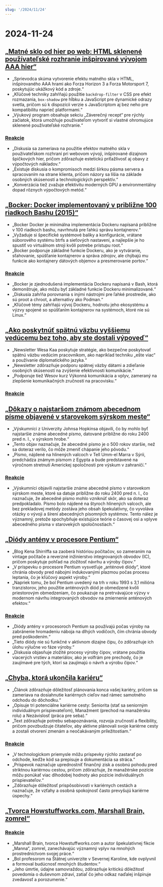 ```yaml
---
slug: '/2024/11/24'
---
```


# 2024-11-24

## [„Matné sklo od hier po web: HTML sklenené používateľské rozhranie inšpirované vývojom AAA hier“](https://www.tyleo.com/html-glass.html)

- „Sprievodca skúma vytvorenie efektu matného skla v HTML, inšpirovaného AAA hrami ako Forza Horizon 3 a Forza Motorsport 7, poskytujúc ukážkový kód a zdroje.“
- „Kľúčové techniky zahŕňajú použitie `backdrop-filter` v CSS pre efekt rozmazania, `box-shadow` pre hĺbku a JavaScript pre dynamické odrazy svetla, pričom sú k dispozícii verzie s JavaScriptom aj bez neho pre kompatibilitu naprieč platformami.“
- „Výukový program obsahuje sekciu „Záverečný recept“ pre rýchly začiatok, ktorá umožňuje používateľom vytvoriť si vlastné ohromujúce sklenené používateľské rozhranie.“

### [Reakcie](https://news.ycombinator.com/item?id=42225481)

- „Diskusia sa zameriava na použitie efektov matného skla v používateľskom rozhraní pri webovom vývoji, inšpirované dizajnom špičkových hier, pričom zdôrazňuje estetickú príťažlivosť aj obavy z výpočtových nákladov.“
- „Existuje diskusia o kompromisoch medzi šírkou pásma servera a spracovaním na strane klienta, pričom názory sa líšia na základe osobných skúseností a technologických perspektív.“
- „Konverzácia tiež zvažuje efektivitu moderných GPU a environmentálny dopad rôznych výpočtových metód.“

## [„Bocker: Docker implementovaný v približne 100 riadkoch Bashu (2015)“](https://github.com/p8952/bocker)

- „Bocker Docker je minimálna implementácia Dockeru napísaná približne v 100 riadkoch bashu, navrhnutá pre ľahkú správu kontajnerov.“
- „Vyžaduje si špecifické systémové balíky a konfigurácie, vrátane súborového systému btrfs a sieťových nastavení, a najlepšie je ho spustiť vo virtuálnom stroji kvôli potrebe prístupu root.“
- „Bocker podporuje základné funkcie Dockeru, ako je vytváranie, sťahovanie, spúšťanie kontajnerov a správa zdrojov, ale chýbajú mu funkcie ako kontajnery dátových objemov a presmerovanie portov.“

### [Reakcie](https://news.ycombinator.com/item?id=42224670)

- „Bocker je zjednodušená implementácia Dockeru napísaná v Bash, ktorá demonštruje, ako môžu byť základné funkcie Dockeru minimalizované.“
- „Diskusia zahŕňa porovnania s inými nástrojmi pre ľahké prostredie, ako sú proot a chroot, a alternatívy ako Podman.“
- „Kľúčové témy zahŕňajú vývoj Dockeru, hodnotu jeho ekosystému a výzvy spojené so spúšťaním kontajnerov na systémoch, ktoré nie sú Linux.“

## [„Ako poskytnúť spätnú väzbu vyššiemu vedúcemu bez toho, aby ste dostali výpoveď“](https://newsletter.weskao.com/p/how-to-give-a-senior-leader-feedback-without-getting-fired)

- „Newsletter Wesa Kaa poskytuje stratégie, ako bezpečne poskytovať spätnú väzbu vedúcim pracovníkom, ako napríklad techniku „ešte viac“ a používanie diplomatického jazyka.“
- „Newsletter zdôrazňuje podporu spätnej väzby dátami a zdieľanie osobných skúseností na zvýšenie efektívnosti komunikácie.“
- „Podporuje tiež Wesov kurz Výkonná komunikácia a vplyv, zameraný na zlepšenie komunikačných zručností na pracovisku.“

### [Reakcie](https://news.ycombinator.com/item?id=42223099)

## [„Dôkazy o najstaršom známom abecednom písme objavené v starovekom sýrskom meste“](https://hub.jhu.edu/2024/11/21/ancient-alphabet-discovered-syria/)

- „Výskumníci z Univerzity Johnsa Hopkinsa objavili, čo by mohlo byť najstaršie známe abecedné písmo, datované približne do roku 2400 pred n. l., v sýrskom hrobe.“
- „Tento objav naznačuje, že abecedné písmo je o 500 rokov staršie, než sa doteraz verilo, čo môže zmeniť chápanie jeho pôvodu.“
- „Písmo, nájdené na hlinených valcoch v Tell Umm-el Marra v Sýrii, predchádza známym písmom z Egypta a bude predstavené na výročnom stretnutí Americkej spoločnosti pre výskum v zahraničí.“

### [Reakcie](https://news.ycombinator.com/item?id=42224330)

- „Výskumníci objavili najstaršie známe abecedné písmo v starovekom sýrskom meste, ktoré sa datuje približne do roku 2400 pred n. l., čo naznačuje, že abecedné písmo mohlo vzniknúť skôr, ako sa doteraz predpokladalo. Písmo bolo nájdené na štyroch hlinených valcoch, ale bez prekladovej metódy zostáva jeho obsah špekulatívny, čo vyvoláva otázky o vývoji a šírení abecedných písomných systémov. Tento nález je významný, pretože spochybňuje existujúce teórie o časovej osi a vplyve abecedného písma v starovekých spoločnostiach.“

## [„Diódy antény v procesore Pentium“](http://www.righto.com/2024/11/antenna-diodes-in-pentium-processor.html)

- „Blog Kena Shirriffa sa zaoberá históriou počítačov, so zameraním na vintage počítače a reverzné inžinierstvo integrovaných obvodov (IC), pričom poskytuje pohľad na zložitosť návrhu a výroby čipov.“
- „V príspevku o procesore Pentium vysvetľuje „anténové diódy“, ktoré chránia obvody pred nábojmi indukovanými plazmou počas procesu leptania, čo je kľúčový aspekt výroby.“
- „Napriek tomu, že bol Pentium uvedený na trh v roku 1993 s 3,1 milióna tranzistorov, jeho použitie anténových diód je obmedzené kvôli priestorovým obmedzeniam, čo poukazuje na pretrvávajúce výzvy v modernom návrhu integrovaných obvodov na zmiernenie anténových efektov.“

### [Reakcie](https://news.ycombinator.com/item?id=42223690)

- „Diódy antény v procesoroch Pentium sa používajú počas výroby na zabránenie hromadeniu náboja na dlhých vodičoch, čím chránia obvody pred poškodením.“
- „Tieto diódy nie sú funkčné v aktívnom dizajne čipu, čo zdôrazňuje ich úlohu výlučne vo fáze výroby.“
- „Diskusia objasňuje zložité procesy výroby čipov, vrátane použitia viacerých vrstiev a materiálov, ako je volfrám pre prechody, čo je zaujímavé pre tých, ktorí sa zaujímajú o návrh a výrobu čipov.“

## [„Chyba, ktorá ukončila kariéru“](https://bitfieldconsulting.com/posts/career)

- „Článok zdôrazňuje dôležitosť plánovania konca vašej kariéry, pričom sa zameriava na dosiahnutie kariérnych cieľov nad rámec samotného odchodu do dôchodku.“
- „Opisuje tri potenciálne kariérne cesty: Seniorita (stať sa seniorným individuálnym prispievateľom), Manažment (prechod na manažérsku rolu) a Nezávislosť (práca pre seba).“
- „Text zdôrazňuje potrebu sebapoznávania, rozvoja zručností a flexibility, pričom povzbudzuje čitateľov, aby aktívne plánovali svoje kariérne cesty a zostali otvorení zmenám a neočakávaným príležitostiam.“

### [Reakcie](https://news.ycombinator.com/item?id=42228538)

- „V technologickom priemysle môžu príspevky rýchlo zastarať po odchode, keďže kód sa prepisuje a dokumentácia sa stráca.“
- „Príspevok naznačuje uprednostniť finančný zisk a osobnú pohodu pred striktnou kariérnou cestou, pričom zdôrazňuje, že manažérske pozície môžu ponúkať viac dlhodobej hodnoty ako pozície individuálnych prispievateľov.“
- „Zdôrazňuje dôležitosť prispôsobivosti v kariérnych cestách a naznačuje, že vzťahy a osobná spokojnosť často prevyšujú kariérne úspechy.“

## [„Tvorca Howstuffworks.com, Marshall Brain, zomrel“](https://www.wral.com/news/local/nc-state-marshall-brain-dies-november-2024/)

### [Reakcie](https://news.ycombinator.com/item?id=42228759)

- „Marshall Brain, tvorca Howstuffworks.com a autor špekulatívnej fikcie „Manna“, zomrel, zanechávajúc významný vplyv na mnohých prostredníctvom svojej práce.“
- „Bol profesorom na Štátnej univerzite v Severnej Karolíne, kde ovplyvnil a formoval budúcnosť mnohých študentov.“
- „Jeho úmrtie, údajne samovraždou, zdôrazňuje kritickú dôležitosť povedomia o duševnom zdraví, zatiaľ čo jeho odkaz naďalej inšpiruje zvedavosť a porozumenie.“

<head>
  <meta property="og:title" content="„Matné sklo od hier po web: HTML sklenené používateľské rozhranie inšpirované vývojom AAA hier“" />
  <meta property="og:type" content="website" />
  <meta property="og:image" content="https://og.cho.sh/api/og/?title=%E2%80%9EMatn%C3%A9%20sklo%20od%20hier%20po%20web%3A%20HTML%20sklenen%C3%A9%20pou%C5%BE%C3%ADvate%C4%BEsk%C3%A9%20rozhranie%20in%C5%A1pirovan%C3%A9%20v%C3%BDvojom%20AAA%20hier%E2%80%9C&subheading=nede%C4%BEa%2024.%20novembra%202024%3A%20Hacker%20News%20Zhrnutie" />
</head>
